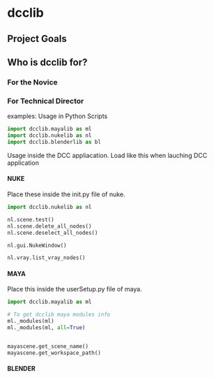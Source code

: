 # dcclib

## Project Goals

## Who is dcclib for?

### For the Novice
### For Technical Director


examples:
Usage in Python Scripts
``` python
import dcclib.mayalib as ml
import dcclib.nukelib as nl
import dcclib.blenderlib as bl
```
Usage inside the DCC appliacation.
Load like this when lauching DCC application

#### NUKE
Place these inside the init.py file of nuke.
``` python
import dcclib.nukelib as nl

nl.scene.test()
nl.scene.delete_all_nodes()
nl.scene.deselect_all_nodes()

nl.gui.NukeWindow()

nl.vray.list_vray_nodes()
```

#### MAYA
Place this inside the userSetup.py file of maya.
``` python
import dcclib.mayalib as ml

# To get dcclib maya modules info
ml._modules(ml)
ml._modules(ml, all=True)


mayascene.get_scene_name()
mayascene.get_workspace_path()
```

#### BLENDER



